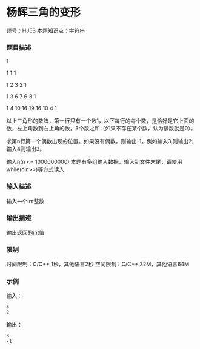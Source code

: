 # 杨辉三角的变形

题号：HJ53
本题知识点：字符串

### 题目描述

1

1  1  1

1  2  3  2  1

1  3  6  7  6  3  1

1  4  10 16 19  16 10  4  1

以上三角形的数阵，第一行只有一个数1，以下每行的每个数，是恰好是它上面的数，左上角数到右上角的数，3个数之和（如果不存在某个数，认为该数就是0）。

求第n行第一个偶数出现的位置。如果没有偶数，则输出-1。例如输入3,则输出2，输入4则输出3。


输入n(n <= 1000000000)
本题有多组输入数据，输入到文件末尾，请使用while(cin>>)等方式读入

### 输入描述

输入一个int整数

### 输出描述

输出返回的int值

### 限制
时间限制：C/C++ 1秒，其他语言2秒 
空间限制：C/C++ 32M，其他语言64M

### 示例

输入：
```
4
2
```

输出：
```
3
-1
```